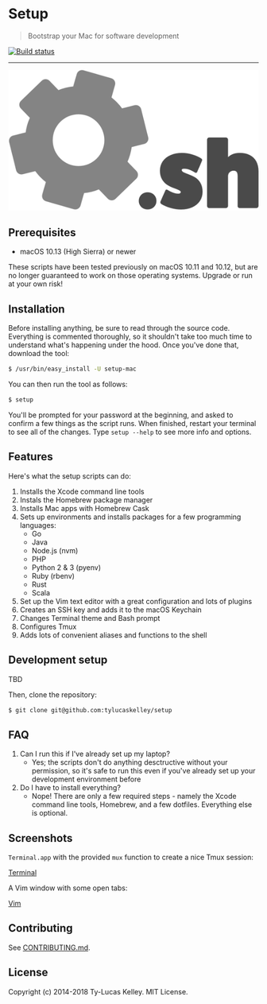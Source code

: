# Setup

> Bootstrap your Mac for software development

[![Build status][1]][2]

---

![Logo](img/logo.png)

## Prerequisites

- macOS 10.13 (High Sierra) or newer

These scripts have been tested previously on macOS 10.11 and 10.12, but are no longer guaranteed to work on those
operating systems. Upgrade or run at your own risk!

## Installation

Before installing anything, be sure to read through the source code. Everything is commented thoroughly,
so it shouldn't take too much time to understand what's happening under the hood. Once you've done that, download
the tool:

```bash
$ /usr/bin/easy_install -U setup-mac
```

You can then run the tool as follows:

```bash
$ setup
```

You'll be prompted for your password at the beginning, and asked to confirm a few things as the script runs. When
finished, restart your terminal to see all of the changes. Type `setup --help` to see more info and options.

## Features

Here's what the setup scripts can do:

1. Installs the Xcode command line tools
2. Instals the Homebrew package manager
3. Installs Mac apps with Homebrew Cask
4. Sets up environments and installs packages for a few programming languages:
    - Go
    - Java
    - Node.js (nvm)
    - PHP
    - Python 2 & 3 (pyenv)
    - Ruby (rbenv)
    - Rust
    - Scala
5. Set up the Vim text editor with a great configuration and lots of plugins
6. Creates an SSH key and adds it to the macOS Keychain
7. Changes Terminal theme and Bash prompt
8. Configures Tmux
9. Adds lots of convenient aliases and functions to the shell

## Development setup

TBD

Then, clone the repository:

```bash
$ git clone git@github.com:tylucaskelley/setup
```

## FAQ

1. Can I run this if I've already set up my laptop?
    - Yes; the scripts don't do anything desctructive without your permission, so it's safe to run this even if you've
      already set up your development environment before
2. Do I have to install everything?
    - Nope! There are only a few required steps - namely the Xcode command line tools, Homebrew, and a few dotfiles.
      Everything else is optional.

## Screenshots

`Terminal.app` with the provided `mux` function to create a nice Tmux session:

[Terminal](assets/screenshots/terminal.png)

A Vim window with some open tabs:

[Vim](assets/screenshots/vim.png)

## Contributing

See [CONTRIBUTING.md](.github/CONTRIBUTING.md).

## License

Copyright (c) 2014-2018 Ty-Lucas Kelley. MIT License.

[1]: TBD
[2]: TBD
